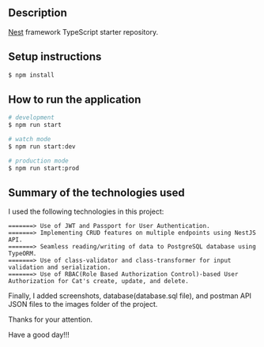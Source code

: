 
## Description

[Nest](https://github.com/nestjs/nest) framework TypeScript starter repository.

##  Setup instructions

```bash
$ npm install
```

## How to run the application



```bash
# development
$ npm run start

# watch mode
$ npm run start:dev

# production mode
$ npm run start:prod
```

## Summary of the technologies used

I used the following technologies in this project:

    =======> Use of JWT and Passport for User Authentication.
    =======> Implementing CRUD features on multiple endpoints using NestJS API.
    =======> Seamless reading/writing of data to PostgreSQL database using TypeORM.
    =======> Use of class-validator and class-transformer for input validation and serialization.
    =======> Use of RBAC(Role Based Authorization Control)-based User Authorization for Cat's create, update, and delete.


Finally, I added screenshots, database(database.sql file), and postman API JSON files to the images folder of the project.

Thanks for your attention.

Have a good day!!!